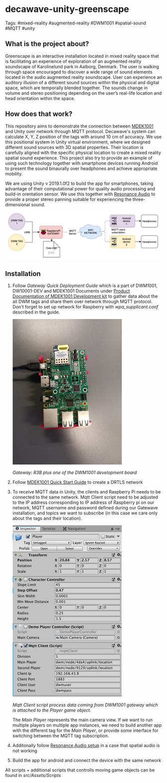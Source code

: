 # decawave-unity-greenscape

Tags: #mixed-reality #augmented-reality #DWM1001 #spatial-sound #MQTT #unity

## What is the project about?

Greenscape is an interactive installation located in mixed reality space that is facilitating an experience of exploration of an augmented reality soundscape of Karolinelund park in Aalborg, Denmark. The user is walking through space encouraged to discover a wide range of sound elements located in the audio augmented reality soundscape.
User can experience an auditory illusion of a different sound sources within the physical and digital space, which are temporally blended together. The sounds change in volume and stereo positioning depending on the user’s real-life location and head orientation within the space.


## How does that work?

This repository aims to demonstrate the connection between [MDEK1001](https://www.decawave.com/product/mdek1001-deployment-kit/) and Unity over network through MQTT protocol. Decawave's system can calculate X, Y, Z position of the tags with around 10 cm of accuracy. We use this positional system in Unity virtual environment, where we designed different sound sources with 3D spatial properties. Their location is carefully aligned with the specific physical location to create a mixed reality spatial sound experience.
This project also try to provide an example of using such technology together with smartphone devices running Android to present the sound binaurally over headphones and achieve appropriate mobility.


We are using Unity v 2019.1.0f2 to build the app for smartphones, taking advantage of their computational power for quality audio processing and build-in orentation sensor. We use this together with [Resonance Audio](https://resonance-audio.github.io/resonance-audio/) to provide a proper stereo panning suitable for experiencing the three-dimensional sound.

<img src="img/diagram.png" title="Diagram">

## Installation
1. Follow _Gateway Quick Deployment Guide_ which is a part of DWM1001, DW10001-DEV and MDEK1001 Documents under [Product Documentation of MDEK1001 Development kit](https://www.decawave.com/product/mdek1001-deployment-kit/) to gather data about the all DWM tags and share them over network through MQTT protocol. Don't forget to set up network for Raspberry with _wpa_supplicant.conf_ described in the guide.


	<img src="img/rpi.jpg" width="350" title="Gateway">

	*Gateway: R3B plus one of the DWM1001 development board*


2. Follow [MDEK1001 Quick Start Guide](https://www.decawave.com/mdek1001/quickstart/) to create a DRTLS network
3. To receive MQTT data in Unity, the clients and Raspberry Pi needs to be connected to the same network. Mqtt Client script need to be adjusted to the IP address corresponding to IP address of Raspberry pi on our network, MQTT username and password defined during our Gatewave installation, and topics we want to subscribe (in this case we care only about the tags and their location).


	<img src="img/mqtt.png" width="350" title="Mqtt script">

	*Mqtt Client script process data coming from DWM1001 gateway which is attached to the Player game object.*


	The _Main Player_ represents the main camera view. If we want to run multiple players on multiple app instances, we need to build another app with the different tag for the _Main Player_, or provide some interface for switching between the MQTT tag subscription.

4. Additonally follow [Resonance Audio setup](https://resonance-audio.github.io/resonance-audio/) in a case that spatial audio is not working
5. Build the app for android and connect the device with the same network

All scripts + additional scripts that controlls moving game objects can be found in *src/Assets/Scripts*



